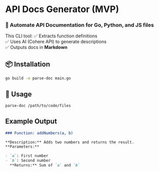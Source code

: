 # API Docs Generator (MVP)

### 🚀 Automate API Documentation for Go, Python, and JS files

This CLI tool:
✅ Extracts function definitions  
✅ Uses AI (Cohere API) to generate descriptions  
✅ Outputs docs in **Markdown**

## 📦 Installation

```sh
go build -o parse-doc main.go
```

## 👷 Usage

```sh
parse-doc /path/to/code/files
```

## Example Output

```md
### Function: addNumbers(a, b)

**Description:** Adds two numbers and returns the result.
**Parameters:**

- `a`: First number
- `b`: Second number
  **Returns:** Sum of `a` and `b`
```
